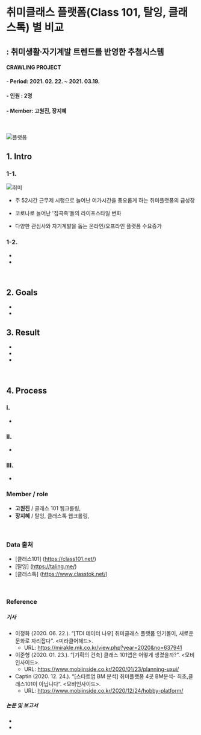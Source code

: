# 취미클래스 플랫폼(Class 101, 탈잉, 클래스톡) 별 비교
## : 취미생활∙자기계발 트렌드를 반영한 추첨시스템
#### CRAWLING PROJECT
#### - Period: 2021. 02. 22. ~ 2021. 03.19.
#### - 인원 : 2명
#### - Member: 고원진, 장지혜
<br/>


![플랫폼](https://user-images.githubusercontent.com/75402257/109494745-a6324d00-7ad1-11eb-86a8-675130405701.png)
<br/>

## 1. Intro

### 1-1.

![취미](https://user-images.githubusercontent.com/75402257/109493201-7b46f980-7acf-11eb-8855-40666dccf54e.png)

- 주 52시간 근무제 시행으로 늘어난 여가시간을 풍요롭게 하는 취미플랫폼의 급성장 

- 코로나로 늘어난 '집콕족'들의 라이프스타일 변화

- 다양한 관심사와 자기계발을 돕는 온라인/오프라인 플랫폼 수요증가
 
### 1-2.

-

-


<br/>


## 2. Goals

-
-

## 3. Result

- 
- 
- 
<br/>

## 4. Process
### I.
-

### II. 
- 

### III. 
-

### Member / role

- **고원진** / 클래스 101 웹크롤링,
- **장지혜** / 탈잉, 클래스톡 웹크롤링,

<br/>



### Data 출처

- [클래스101] (https://class101.net/)
- [탈잉] (https://taling.me/)
- [클래스톡] (https://www.classtok.net/)



<br/>



### Reference


##### 기사
- 이정화 (2020. 06. 22.). “[TDI 데이터 나우] 취미클래스 플랫폼 인기몰이, 새로운 문화로 자리잡다”. <미라클어헤드>.
  - URL: https://mirakle.mk.co.kr/view.php?year=2020&no=637941
- 이준형 (2020. 01. 23.). “[기획의 건축] 클래스 101앱은 어떻게 생겼을까?”. <모비인사이드>.
  - URL: https://www.mobiinside.co.kr/2020/01/23/planning-uxui/
- Captin (2020. 12. 24.). “[스타트업 BM 분석] 취미플랫폼 4곳 BM분석- 최초,클래스101이 아닙니다”. <모비인사이드>.
  - URL: https://www.mobiinside.co.kr/2020/12/24/hobby-platform/



##### 논문 및 보고서
-

-


